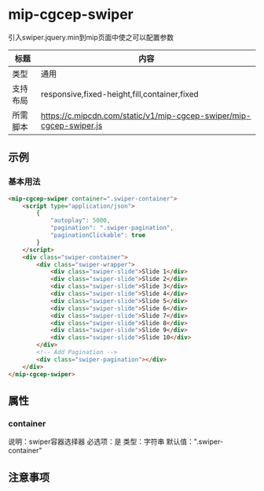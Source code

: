 # mip-cgcep-swiper

引入swiper.jquery.min到mip页面中使之可以配置参数

标题|内容
----|----
类型|通用
支持布局|responsive,fixed-height,fill,container,fixed
所需脚本|https://c.mipcdn.com/static/v1/mip-cgcep-swiper/mip-cgcep-swiper.js

## 示例

### 基本用法
```html
<mip-cgcep-swiper container=".swiper-container">
	<script type="application/json">
        {
        	"autoplay": 5000,
            "pagination": ".swiper-pagination",
            "paginationClickable": true
        }
    </script>
    <div class="swiper-container">
        <div class="swiper-wrapper">
            <div class="swiper-slide">Slide 1</div>
            <div class="swiper-slide">Slide 2</div>
            <div class="swiper-slide">Slide 3</div>
            <div class="swiper-slide">Slide 4</div>
            <div class="swiper-slide">Slide 5</div>
            <div class="swiper-slide">Slide 6</div>
            <div class="swiper-slide">Slide 7</div>
            <div class="swiper-slide">Slide 8</div>
            <div class="swiper-slide">Slide 9</div>
            <div class="swiper-slide">Slide 10</div>
        </div>
        <!-- Add Pagination -->
        <div class="swiper-pagination"></div>
    </div>
</mip-cgcep-swiper>
```

## 属性

### container

说明：swiper容器选择器
必选项：是
类型：字符串
默认值：".swiper-container"

## 注意事项


